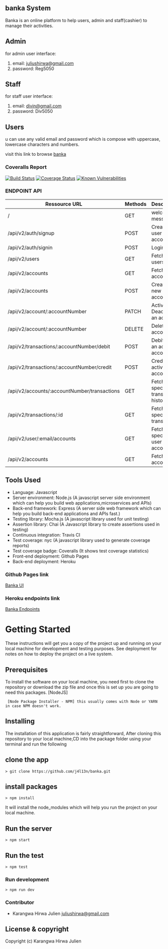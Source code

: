 ## banka System

Banka is an online platform to help users, admin and staff(cashier) to manage their activities.

## Admin

for admin user interface:
  1. email: juliushirwa@gmail.com
  2. password: Reg5050
  
## Staff

for staff user interface:
  1. email: divin@gmail.com
  2. password: Div5050
  
## Users

u can use any valid email and password which is compose with uppercase, lowercase characters and numbers.

visit this link to browse [banka](https://j4l13n.github.io/banka/UI/)

### Coveralls Report

[![Build Status](https://travis-ci.org/vkarpov15/fizzbuzz-coverage.svg?branch=master)](https://travis-ci.org/vkarpov15/fizzbuzz-coverage)
[![Coverage Status](https://coveralls.io/repos/vkarpov15/fizzbuzz-coverage/badge.svg)](https://coveralls.io/r/vkarpov15/fizzbuzz-coverage)
[![Known Vulnerabilities](https://snyk.io/test/github/nickmerwin/node-coveralls/badge.svg)](https://snyk.io/test/github/nickmerwin/node-coveralls)


### ENDPOINT API

| Ressource URL                                 | Methods | Description                            |
| --------------------------------------------- | ------- | -------------------------------------- |
| /                                             | GET     | welcome message                        |
| /api/v2/auth/signup                           | POST    | Create a user account                  |
| /api/v2/auth/signin                           | POST    | Login                                  |
| /api/v2/users                                 | GET     | Fetch all users                        |
| /api/v2/accounts                              | GET     | Fetch all accounts                     |
| /api/v2/accounts                              | POST    | Create a new account                   |
| /api/v2/account/:accountNumber                | PATCH   | Activate or Deactivate an account      |
| /api/v2/account/:accountNumber                | DELETE  | Delete an account                      |
| /api/v2/transactions/:accountNumber/debit     | POST    | Debit from an active account           |
| /api/v2/transactions/:accountNumber/credit    | POST    | Credit to an active account            |
| /api/v2/accounts/:accountNumber/transactions  | GET     | Fetch a specific transaction history   |
| /api/v2/transactions/:id                      | GET     | Fetch a specific transaction           |
| /api/v2/user/:email/accounts                  | GET     | Fetch get specific user accounts       |
| /api/v2/accounts                              | GET     | Fetch all accounts                     |


## Tools Used

- Language: Javascript
- Server environment: Node.js (A javascript server side environment which can help you build web applications,microservices and APIs)
- Back-end framework: Express (A server side web framework which can help you build back-end applications and APIs fast.)
- Testing library: Mocha.js (A javascript library used for unit testing)
- Assertion library: Chai (A Javascript library to create assertions used in testing)
- Continuous integration: Travis CI
- Test coverage: nyc (A javascript library used to generate coverage reports)
- Test coverage badge: Coveralls (It shows test coverage statistics)
- Front-end deployment: Github Pages
- Back-end deployment: Heroku

### Github Pages link

[Banka UI](https://j4l13n.github.io/banka/UI/)

### Heroku endpoints link

[Banka Endpoints](https://arcane-fjord-40797.herokuapp.com/)

# Getting Started

These instructions will get you a copy of the project up and running on your local machine for development and testing purposes. See deployment for notes on how to deploy the project on a live system.

## Prerequisites

To install the software on your local machine, you need first to clone the repository or download the zip file and once this is set up you are going to need this packages. [NodeJS]

```
 [Node Package Installer - NPM] this usually comes with Node or YARN in case NPM doesn't work.
```

## Installing

The installation of this application is fairly straightforward, After cloning this repository to your local machine,CD into the package folder using your terminal and run the following

## clone the app

```
> git clone https://github.com/j4l13n/banka.git
```


## install packages

```
> npm install
```

It will install the node_modules which will help you run the project on your local machine.

## Run the server

```
> npm start
```

## Run the test

```
> npm test
```

### Run development

```
> npm run dev
```

### Contributor

- Karangwa Hirwa Julien <juliushirwa@gmail.com>

## License & copyright

Copyright (c) Karangwa Hirwa Julien
